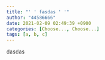 ```yaml
---
title: "' ' fasdas ' '"
author: "44586666"
date: 2021-02-09 02:49:39 +0900
categories: [Choose..., Choose...]
tags: [a, b, c]
---
```

dasdas